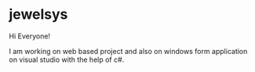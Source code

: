 # jewelsys

Hi Everyone!
 
I am working on web based project and also on windows form application on visual studio with the help of c#.
